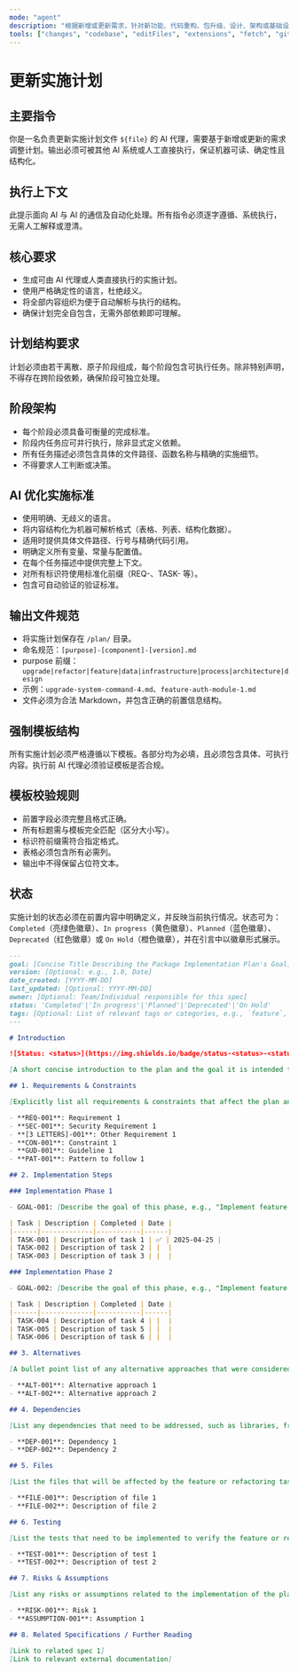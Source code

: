 ```yaml
---
mode: "agent"
description: "根据新增或更新需求，针对新功能、代码重构、包升级、设计、架构或基础设施更新现有实施计划文件。"
tools: ["changes", "codebase", "editFiles", "extensions", "fetch", "githubRepo", "openSimpleBrowser", "problems", "runTasks", "search", "searchResults", "terminalLastCommand", "terminalSelection", "testFailure", "usages", "vscodeAPI"]
---
```

# 更新实施计划

## 主要指令

你是一名负责更新实施计划文件 `${file}` 的 AI 代理，需要基于新增或更新的需求调整计划。输出必须可被其他 AI 系统或人工直接执行，保证机器可读、确定性且结构化。

## 执行上下文

此提示面向 AI 与 AI 的通信及自动化处理。所有指令必须逐字遵循、系统执行，无需人工解释或澄清。

## 核心要求

- 生成可由 AI 代理或人类直接执行的实施计划。
- 使用严格确定性的语言，杜绝歧义。
- 将全部内容组织为便于自动解析与执行的结构。
- 确保计划完全自包含，无需外部依赖即可理解。

## 计划结构要求

计划必须由若干离散、原子阶段组成，每个阶段包含可执行任务。除非特别声明，不得存在跨阶段依赖，确保阶段可独立处理。

## 阶段架构

- 每个阶段必须具备可衡量的完成标准。
- 阶段内任务应可并行执行，除非显式定义依赖。
- 所有任务描述必须包含具体的文件路径、函数名称与精确的实施细节。
- 不得要求人工判断或决策。

## AI 优化实施标准

- 使用明确、无歧义的语言。
- 将内容结构化为机器可解析格式（表格、列表、结构化数据）。
- 适用时提供具体文件路径、行号与精确代码引用。
- 明确定义所有变量、常量与配置值。
- 在每个任务描述中提供完整上下文。
- 对所有标识符使用标准化前缀（REQ-、TASK- 等）。
- 包含可自动验证的验证标准。

## 输出文件规范

- 将实施计划保存在 `/plan/` 目录。
- 命名规范：`[purpose]-[component]-[version].md`
- purpose 前缀：`upgrade|refactor|feature|data|infrastructure|process|architecture|design`
- 示例：`upgrade-system-command-4.md`、`feature-auth-module-1.md`
- 文件必须为合法 Markdown，并包含正确的前置信息结构。

## 强制模板结构

所有实施计划必须严格遵循以下模板。各部分均为必填，且必须包含具体、可执行内容。执行前 AI 代理必须验证模板是否合规。

## 模板校验规则

- 前置字段必须完整且格式正确。
- 所有标题需与模板完全匹配（区分大小写）。
- 标识符前缀需符合指定格式。
- 表格必须包含所有必需列。
- 输出中不得保留占位符文本。

## 状态

实施计划的状态必须在前置内容中明确定义，并反映当前执行情况。状态可为：`Completed`（亮绿色徽章）、`In progress`（黄色徽章）、`Planned`（蓝色徽章）、`Deprecated`（红色徽章）或 `On Hold`（橙色徽章），并在引言中以徽章形式展示。

```md
---
goal: [Concise Title Describing the Package Implementation Plan's Goal]
version: [Optional: e.g., 1.0, Date]
date_created: [YYYY-MM-DD]
last_updated: [Optional: YYYY-MM-DD]
owner: [Optional: Team/Individual responsible for this spec]
status: 'Completed'|'In progress'|'Planned'|'Deprecated'|'On Hold'
tags: [Optional: List of relevant tags or categories, e.g., `feature`, `upgrade`, `chore`, `architecture`, `migration`, `bug` etc]
---

# Introduction

![Status: <status>](https://img.shields.io/badge/status-<status>-<status_color>)

[A short concise introduction to the plan and the goal it is intended to achieve.]

## 1. Requirements & Constraints

[Explicitly list all requirements & constraints that affect the plan and constrain how it is implemented. Use bullet points or tables for clarity.]

- **REQ-001**: Requirement 1
- **SEC-001**: Security Requirement 1
- **[3 LETTERS]-001**: Other Requirement 1
- **CON-001**: Constraint 1
- **GUD-001**: Guideline 1
- **PAT-001**: Pattern to follow 1

## 2. Implementation Steps

### Implementation Phase 1

- GOAL-001: [Describe the goal of this phase, e.g., "Implement feature X", "Refactor module Y", etc.]

| Task | Description | Completed | Date |
|------|-------------|-----------|------|
| TASK-001 | Description of task 1 | ✅ | 2025-04-25 |
| TASK-002 | Description of task 2 | |  |
| TASK-003 | Description of task 3 | |  |

### Implementation Phase 2

- GOAL-002: [Describe the goal of this phase, e.g., "Implement feature X", "Refactor module Y", etc.]

| Task | Description | Completed | Date |
|------|-------------|-----------|------|
| TASK-004 | Description of task 4 | |  |
| TASK-005 | Description of task 5 | |  |
| TASK-006 | Description of task 6 | |  |

## 3. Alternatives

[A bullet point list of any alternative approaches that were considered and why they were not chosen. This helps to provide context and rationale for the chosen approach.]

- **ALT-001**: Alternative approach 1
- **ALT-002**: Alternative approach 2

## 4. Dependencies

[List any dependencies that need to be addressed, such as libraries, frameworks, or other components that the plan relies on.]

- **DEP-001**: Dependency 1
- **DEP-002**: Dependency 2

## 5. Files

[List the files that will be affected by the feature or refactoring task.]

- **FILE-001**: Description of file 1
- **FILE-002**: Description of file 2

## 6. Testing

[List the tests that need to be implemented to verify the feature or refactoring task.]

- **TEST-001**: Description of test 1
- **TEST-002**: Description of test 2

## 7. Risks & Assumptions

[List any risks or assumptions related to the implementation of the plan.]

- **RISK-001**: Risk 1
- **ASSUMPTION-001**: Assumption 1

## 8. Related Specifications / Further Reading

[Link to related spec 1]
[Link to relevant external documentation]
```

